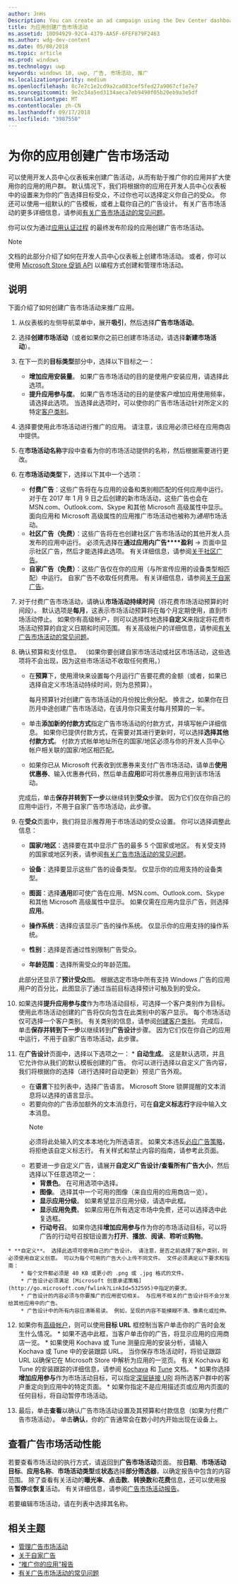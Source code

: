 ```yaml
---
author: JnHs
Description: You can create an ad campaign using the Dev Center dashboard to help promote your app and grow your app's user base.
title: 为应用创建广告市场活动
ms.assetid: 10D94929-92C4-4379-AA5F-6FEF879F2463
ms.author: wdg-dev-content
ms.date: 05/08/2018
ms.topic: article
ms.prod: windows
ms.technology: uwp
keywords: windows 10, uwp, 广告, 市场活动, 推广
ms.localizationpriority: medium
ms.openlocfilehash: 8c7e7c1e2cd9a2ca083cef5fed27a9067cf1e7e7
ms.sourcegitcommit: 9e2c34a5ed3134aeca7eb9490f05b20eb9a3e5df
ms.translationtype: MT
ms.contentlocale: zh-CN
ms.lasthandoff: 09/17/2018
ms.locfileid: "3987550"
---
```

# <a name="create-an-ad-campaign-for-your-app"></a>为你的应用创建广告市场活动

可以使用开发人员中心仪表板来创建广告活动，从而有助于推广你的应用并扩大使用你的应用的用户群。 默认情况下，我们将根据你的应用在开发人员中心仪表板中的设置来为你的广告选择目标受众，不过你也可以选择定义你自己的受众。 你还可以使用一组默认的广告模板，或者上载你自己的广告设计。 有关广告市场活动的更多详细信息，请参阅[有关广告市场活动的常见问题](common-questions.md)。

你可以仅为通过[应用认证过程](the-app-certification-process.md) 的最终发布阶段的应用创建广告市场活动。

> [!NOTE]
> 文档的此部分介绍了如何在开发人员中心仪表板上创建市场活动。 或者，你可以使用 [Microsoft Store 促销 API](../monetize/run-ad-campaigns-using-windows-store-services.md) 以编程方式创建和管理市场活动。

## <a name="instructions"></a>说明

下面介绍了如何创建广告市场活动来推广应用。

1.  从仪表板的左侧导航菜单中，展开**吸引**，然后选择**广告市场活动**。
2.  选择**创建市场活动**（或者如果你之前已创建市场活动，请选择**新建市场活动**）。
3.  在下一页的**目标类型**部分中，选择以下目标之一：
    * **增加应用安装量**。 如果广告市场活动的目的是使用户安装应用，请选择此选项。
    * **提升应用参与度**。 如果广告市场活动的目的是使客户增加应用使用频率，请选择此选项。 当选择此选项时，可以使你的广告市场活动针对所定义的特定[客户类别](create-customer-segments.md)。

4.  选择要使用此市场活动进行推广的应用。 请注意，该应用必须已经在应用商店中提供。
5.  在**市场活动名称**字段中查看为你的市场活动提供的名称，然后根据需要进行更改。
6.  在**市场活动类型**下，选择以下其中一个选项：
    * **付费广告**：这些广告将在与应用的设备和类别相匹配的任何应用中运行。 对于在 2017 年 1 月 9 日之后创建的新市场活动，这些广告也会在 MSN.com、Outlook.com、Skype 和其他 Microsoft 高级属性中显示。 面向应用和 Microsoft 高级属性的应用推广市场活动也被称为*通用*市场活动。
    * **社区广告（免费）**：这些广告将在也创建社区广告市场活动的其他开发人员发布的应用中运行。 必须先选择在**通过应用内广告****盈利** -> 页面中显示社区广告，然后才能选择此选项。 有关详细信息，请参阅[关于社区广告](about-community-ads.md)。
    * **自家广告（免费）**：这些广告仅在你的应用（与所宣传应用的设备类型相匹配）中运行。 自家广告不收取任何费用。 有关详细信息，请参阅[关于自家广告](about-house-ads.md)。

7.  对于付费广告市场活动，请确认**市场活动持续时间**（将花费市场活动预算的时间段）。 默认选项是**每月**，这表示市场活动预算将在每个月定期使用，直到市场活动停止。 如果你有高级帐户，则可以选择性地选择**自定义**来指定将花费市场活动预算的自定义日期和时间范围。 有关高级帐户的详细信息，请参阅[有关广告市场活动的常见问题](common-questions.md#how-can-i-increase-the-maximum-monthly-budget-amount-allowed-for-my-ad-campaign)。

8.  确认预算和支付信息。 （如果你要创建自家市场活动或社区市场活动，这些选项将不会出现，因为这些市场活动不收取任何费用。）
    * 在**预算**下，使用滑块来设置每个月运行广告要花费的金额（或者，如果已选择自定义市场活动持续时间，则为总预算）。

        每月预算针对创建广告市场活动的月份按比例分配。 换言之，如果你在日历月中途创建广告市场活动，在该月你只需支付每月预算的一半。

    * 单击**添加新的付款方式**指定广告市场活动的付款方式，并填写帐户详细信息。 如果你已提供付款方式，在需要对其进行更新时，可以选择**选择其他付款方式**。 付款方式帐单地址所在的国家/地区必须与你的开发人员中心帐户相关联的国家/地区相匹配。

    * 如果你已从 Microsoft 代表收到优惠券来支付广告市场活动，请单击**使用优惠券**、输入优惠券代码，然后单击**应用**即可将优惠券应用到该市场活动。

    完成后，单击**保存并转到下一步**以继续转到**受众**步骤。 因为它们仅在你自己的应用中运行，不用于自家广告市场活动，此步骤。

9.  在**受众**页面中，我们将显示推荐用于市场活动的受众设置。 你可以选择调整此信息：
    * **国家/地区**：选择要在其中显示广告的最多 5 个国家或地区。 有关受支持的国家或地区列表，请参阅[有关广告市场活动的常见问题](common-questions.md#where-will-my-ad-appear)。

    * **设备**：选择要显示这些广告的设备类型。 仅显示你的应用支持的设备类型。

    * **图面**：选择**通用**即可使广告在应用、MSN.com、Outlook.com、Skype 和其他 Microsoft 高级属性中显示。 如果仅需在应用内显示广告，则选择**应用**。

    * **操作系统**：选择应该显示广告的操作系统。 仅显示你的应用支持的操作系统。

    * **性别**：选择是否通过性别限制广告受众。

    * **年龄范围**：选择所需受众的年龄范围。

    此部分还显示了**预计受众**图。 根据选定市场中所有支持 Windows 广告的应用用户的百分比，此图显示了通过当前目标选择预计可触及到的受众。

10.  如果选择**提升应用参与度**作为市场活动目标，可选择一个客户类别作为目标。 使用此市场活动创建的广告将仅向包含在此类别中的客户显示。 每个市场活动仅可选择一个客户类别。 有关类别的信息，请参阅[创建客户类别](create-customer-segments.md)。 完成后，单击**保存并转到下一步**以继续转到**广告设计**步骤。 因为它们仅在你自己的应用中运行，不用于自家广告市场活动，此步骤。

11.  在**广告设计**页面中，选择以下选项之一：
    * **自动生成**。 这是默认选项，并且它允许你从我们的默认模板创建的广告。 你可以进行选择以自定义广告内容，我们将根据你的选择（进行选择时自动更新）预览广告外观。
        * 在**语言**下拉列表中，选择广告语言。 Microsoft Store 锁屏提醒的文本消息将以选择的语言显示。
        * 若要向你的广告添加额外的文本消息行，可在**自定义标志行**字段中输入文本消息。
            > [!NOTE]
            > 必须将此处输入的文本本地化为所选语言。 如果文本违反[必应广告策略](http://go.microsoft.com/fwlink?LinkId=398341)，将拒绝该自定义标志行。 有关样式和禁止内容的指南，请参考此页面。
        * 若要进一步自定义广告，请展开**自定义广告设计/查看所有广告大小**，然后选择以下任意选项之一：
            * **背景色**。 在可用选项中选择。
            * **图像**。 选择其中一个可用的图像（来自应用的应用商店一览）。
            * **显示应用分级**。 如果希望显示应用分级，请选中此框。
            * **显示应用免费**。 如果应用在所有选定市场中免费，还可以选择选中此复选框。
            * **行动号召**。 如果你选择**增加应用参与**作为你的市场活动目标，可以将广告的行动号召按钮设置为**打开**、**播放**、**阅读**、**聆听**或**购物**。  

    * **自定义**。 选择此选项可使用自己的广告设计。 请注意，是否之前选择了客户类别，则必须使用自定义创意。 可以为每个可用的广告大小上传不同文件。 文件必须满足以下要求和指南：
        * 每个文件都必须是 40 KB 或更小的 .png 或 .jpg 格式的文件。
        * 广告设计必须满足 [Microsoft 创意承诺策略](http://go.microsoft.com/fwlink?LinkId=532595)中指定的要求。
        * 广告设计的内容必须与你要推广的应用密切相关。 与应用不相关的广告设计将不会分发给其他应用中的广告。
        * 广告设计中的所有内容应清晰易读。 例如，呈现的内容不能模糊不清、像素化或拉伸。

12.  如果你有[高级帐户](common-questions.md#how-can-i-increase-the-maximum-monthly-budget-amount-allowed-for-my-ad-campaign)，则可以使用**目标 URL** 框控制当客户单击你的广告时会发生什么情况。
    * 如果不选中此框，当客户单击你的广告，将显示应用的应用商店一览。
    * 如果使用 Kochava 或 Tune 测量应用的安装分析，请输入 Kochava 或 Tune 中的安装跟踪 URL。 当你保存市场活动时，将验证跟踪 URL 以确保它在 Microsoft Store 中解析为应用的一览页。 有关 Kochava 和 Tune 的安装跟踪的详细信息，请参阅 [Kochava](http://support.kochava.com/) 和 [Tune](https://help.tune.com/) 文档。
    * 如果你选择**增加应用参与**作为市场活动目标，可以指定[深层链接 URI](../launch-resume/handle-uri-activation.md) 将所选客户群中的客户重定向到应用中的特定页面。
    * 如果你指定不是应用描述页或应用内页面的任何目标，将自动暂停市场活动。

13.  最后，单击**查看**以确认广告市场活动设置及其预算和付款信息（如果为付费广告市场活动）。 单击**确认**，你的广告通常会在数小时内开始出现在设备上。

## <a name="review-ad-campaign-performance"></a>查看广告市场活动性能

若要查看市场活动的执行方式，请返回到**广告市场活动**页面。 按**日期**、**市场活动目标**、**应用名称**、**市场活动类型**或**状态**选择**部分筛选器**，以确定报告中包含的内容范围。 除了查看有关活动的**曝光率**、**点击数**、**转换数**和**花费**信息，还可以使用报告**暂停**或**恢复**活动。 有关详细信息，请参阅[广告市场活动报告](promote-your-app-report.md)。

若要编辑市场活动，请在列表中选择其名称。

## <a name="related-topics"></a>相关主题

* [管理广告市场活动](managing-your-ad-campaign.md)
* [关于自家广告](about-house-ads.md)
* [“推广你的应用”报告](promote-your-app-report.md)
* [有关广告市场活动的常见问题](common-questions.md)
